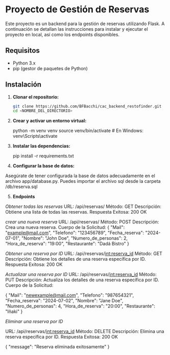 # Proyecto de Gestión de Reservas

Este proyecto es un backend para la gestión de reservas utilizando Flask. A continuación se detallan las instrucciones para instalar y ejecutar el proyecto en local, así como los endpoints disponibles.

## Requisitos

- Python 3.x
- pip (gestor de paquetes de Python)

## Instalación

1. **Clonar el repositorio:**

   ```sh
   git clone https://github.com/BFBacchi/cac_backend_restofinder.git
   cd <NOMBRE_DEL_DIRECTORIO>

2. **Crear y activar un entorno virtual:**

   python -m venv venv
   source venv/bin/activate  # En Windows: venv\Scripts\activate

3. **Instalar las dependencias:**

   pip install -r requirements.txt

4. **Configurar la base de datos:**

  Asegúrate de tener configurada la base de datos adecuadamente en el archivo app/database.py.
  Puedes importar el archivo sql desde la carpeta /db/reserva.sql

5. **Endpoints**

*Obtener todas las reservas*
URL: /api/reservas/
Método: GET
Descripción: Obtiene una lista de todas las reservas.
Respuesta Exitosa: 200 OK

*crear una nueva reserva*
URL: /api/reservas/
Método: POST
Descripción: Crea una nueva reserva.
Cuerpo de la Solicitud:
{
  "Mail": "example@mail.com",
  "Telefono": "123456789",
  "Fecha_reserva": "2024-07-01",
  "Nombre": "John Doe",
  "Numero_de_personas": 2,
  "Hora_de_reserva": "19:00",
  "Restaurante": "Dadá Bistro"
}

*Obtener una reserva por ID*
URL: /api/reservas/<int:reserva_id>
Método: GET
Descripción: Obtiene los detalles de una reserva específica por ID.
Respuesta Exitosa: 200 OK

*Actualizar una reserva por ID*
URL: /api/reservas/<int:reserva_id>
Método: PUT
Descripción: Actualiza los detalles de una reserva específica por ID.
Cuerpo de la Solicitud:

{
  "Mail": "newexample@mail.com",
  "Telefono": "987654321",
  "Fecha_reserva": "2024-07-02",
  "Nombre": "Jane Doe",
  "Numero_de_personas": 4,
  "Hora_de_reserva": "20:00",
  "Restaurante": "Iñaki"
}

*Eliminar una reserva por ID*

URL: /api/reservas/<int:reserva_id>
Método: DELETE
Descripción: Elimina una reserva específica por ID.
Respuesta Exitosa: 200 OK

{
  "message": "Reserva eliminada exitosamente"
}
